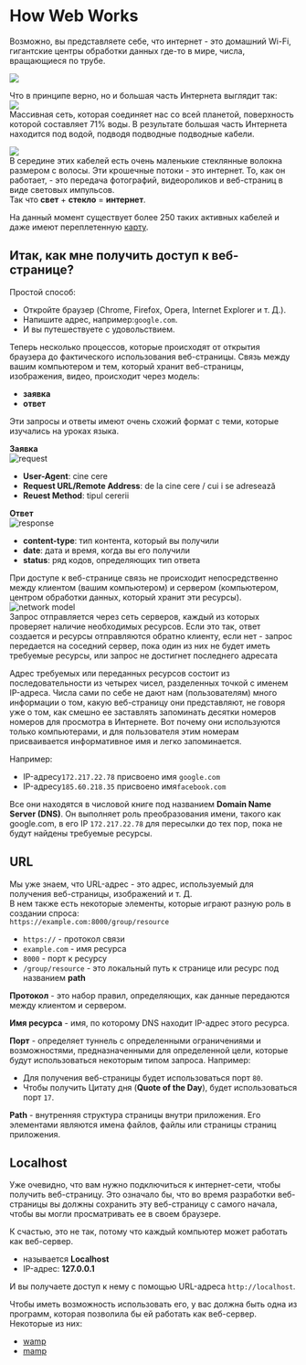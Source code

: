 # How Web Works

​​Возможно, вы представляете себе, что интернет - это домашний Wi-Fi, гигантские центры обработки данных где-то в мире, числа, вращающиеся по трубе.

![](../.gitbook/assets/the-internet-imagined.jpg)

Что в принципе верно, но и большая часть Интернета выглядит так:  
![](../.gitbook/assets/the-internet.jpg)  
​​Массивная сеть, которая соединяет нас со всей планетой, поверхность которой составляет 71% воды. В результате большая часть Интернета находится под водой, подводя подводные подводные кабели.

![](../.gitbook/assets/cable.jpg)  
В середине этих кабелей есть очень маленькие стеклянные волокна размером с волосы. Эти крошечные потоки - это интернет. То, как он работает, - это передача фотографий, видеороликов и веб-страниц в виде световых импульсов.  
Так что **свет** + **стекло** = **интернет**.

На данный момент существует более 250 таких активных кабелей и даже имеют переплетенную [карту](http://submarine-cable-map-2015.telegeography.com/).

## Итак, как мне получить доступ к веб-странице?

Простой способ:

* Откройте браузер \(Chrome, Firefox, Opera, Internet Explorer и т. Д.\).
* Напишите адрес, например:`google.com`.
* И вы путешествуете с удовольствием.

Теперь несколько процессов, которые происходят от открытия браузера до фактического использования веб-страницы. Связь между вашим компьютером и тем, который хранит веб-страницы, изображения, видео, происходит через модель:

* **заявка**
* **ответ**

Эти запросы и ответы имеют очень схожий формат с теми, которые изучались на уроках языка.

**Заявка**  
![request](../.gitbook/assets/request.jpg)

* **User-Agent**: cine cere
* **Request URL/Remote Address**: de la cine cere / cui i se adresează
* **Reuest Method**: tipul cererii

**Ответ**  
![response](../.gitbook/assets/response.jpg)

* **content-type**: тип контента, который вы получили
* **date**: дата и время, когда вы его получили
* **status**: ряд кодов, определяющих тип ответа

При доступе к веб-странице связь не происходит непосредственно между клиентом \(вашим компьютером\) и сервером \(компьютером, центром обработки данных, который хранит эти ресурсы\).  
![network model](../.gitbook/assets/network.jpg)  
Запрос отправляется через сеть серверов, каждый из которых проверяет наличие необходимых ресурсов. Если это так, ответ создается и ресурсы отправляются обратно клиенту, если нет - запрос передается на соседний сервер, пока один из них не будет иметь требуемые ресурсы, или запрос не достигнет последнего адресата

Адрес требуемых или переданных ресурсов состоит из последовательности из четырех чисел, разделенных точкой с именем IP-адреса. Числа сами по себе не дают нам \(пользователям\) много информации о том, какую веб-страницу они представляют, не говоря уже о том, как смешно ее заставлять запоминать десятки номеров номеров для просмотра в Интернете. Вот почему они используются только компьютерами, и для пользователя этим номерам присваивается информативное имя и легко запоминается.

Например:

* IP-адресу`172.217.22.78` присвоено имя `google.com`
* IP-адресу`185.60.218.35` присвоено имя`facebook.com`

Все они находятся в числовой книге под названием **Domain Name Server \(DNS\)**. Он выполняет роль преобразования имени, такого как google.com, в его IP `172.217.22.78` для пересылки до тех пор, пока не будут найдены требуемые ресурсы.

## URL

Мы уже знаем, что URL-адрес - это адрес, используемый для получения веб-страницы, изображений и т. Д.  
В нем также есть некоторые элементы, которые играют разную роль в создании спроса:  
`https://example.com:8000/group/resource`

* `https://` - протокол связи
* `example.com` - имя ресурса
* `8000` - порт к ресурсу
* `/group/resource` - это локальный путь к странице или ресурс под названием **path**

**Протокол** - это набор правил, определяющих, как данные передаются между клиентом и сервером.

**Имя ресурса** - имя, по которому DNS находит IP-адрес этого ресурса.

**Порт** - определяет туннель с определенными ограничениями и возможностями, предназначенными для определенной цели, которые будут использоваться некоторым типом запроса. Например:

* Для получения веб-страницы будет использоваться порт `80`.  
* Чтобы получить Цитату дня \(**Quote of the Day**\), будет использоваться порт `17`.

**Path** - внутренняя структура страницы внутри приложения. Его элементами являются имена файлов, файлы или страницы страниц приложения.

## Localhost

Уже очевидно, что вам нужно подключиться к интернет-сети, чтобы получить веб-страницу. Это означало бы, что во время разработки веб-страницы вы должны сохранить эту веб-страницу с самого начала, чтобы вы могли просматривать ее в своем браузере.

К счастью, это не так, потому что каждый компьютер может работать как веб-сервер.

* называется **Localhost**
* IP-адрес: **127.0.0.1**

И вы получаете доступ к нему с помощью URL-адреса `http://localhost`.

Чтобы иметь возможность использовать его, у вас должна быть одна из программ, которая позволила бы ей работать как веб-сервер. Некоторые из них:

* [wamp](http://www.wampserver.com/en/)
* [mamp](https://www.mamp.info/en/)

